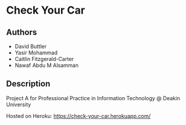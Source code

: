 # Check Your Car

## Authors

  * David Buttler
  * Yasir Mohammad
  * Caitlin Fitzgerald-Carter
  * Nawaf Abdu M Alsamman

## Description

Project A for Professional Practice in Information Technology @ Deakin University

Hosted on Heroku: https://check-your-car.herokuapp.com/
